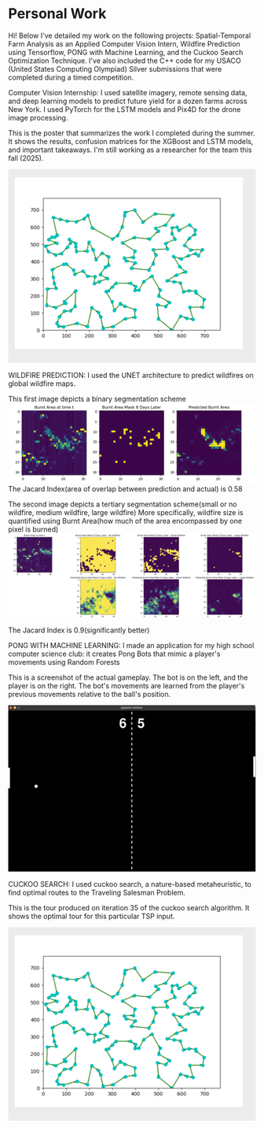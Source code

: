 # Personal Work
Hi! Below I've detailed my work on the following projects: Spatial-Temporal Farm Analysis as an Applied Computer Vision Intern, Wildfire Prediction using Tensorflow, PONG with Machine Learning, and the Cuckoo Search Optimization Technique. I've also included the C++ code for my USACO (United States Computing Olympiad) Silver submissions that were completed during a timed competition.

Computer Vision Internship:
I used satellite imagery, remote sensing data, and deep learning models to predict future yield for a dozen farms across New York. I used PyTorch for the LSTM models and Pix4D for the drone image processing.

<be>
This is the poster that summarizes the work I completed during the summer. It shows the results, confusion matrices for the XGBoost and LSTM models, and important takeaways. I'm still working as a researcher for the team this fall (2025). 
  
![Alt text](https://github.com/kevhainfo/PersonalWork/blob/bc6c749ca5a84458d2faa1d4cbbee0eeed18d7c5/cuckooSearch/cuckooSearch.png)


WILDFIRE PREDICTION:
I used the UNET architecture to predict wildfires on global wildfire maps.

This first image depicts a binary segmentation scheme
![Alt text](https://github.com/kevhainfo/PersonalWork/blob/76abd92ea668cf097ea97f50b65b146cacdf0ba4/wildfire/prediction.png)
The Jacard Index(area of overlap between prediction and actual) is 0.58

The second image depicts a tertiary segmentation scheme(small or no wildfire, medium wildfire, large wildfire)
More specifically, wildfire size is quantified using Burnt Area(how much of the area encompassed by one pixel is burned)
![Alt text](https://github.com/kevhainfo/PersonalWork/blob/8ac2ec13363c473065d1ca1fdea6e1c29415972f/wildfire/Screen%20Shot%202023-07-08%20at%208.31.06%20PM.png)

The Jacard Index is 0.9(significantly better)

<be>

  
PONG WITH MACHINE LEARNING:
I made an application for my high school computer science club: it creates Pong Bots that mimic a player's movements using Random Forests

<be>
This is a screenshot of the actual gameplay. The bot is on the left, and the player is on the right. The bot's movements are learned from the player's previous movements relative to the ball's position.

![Alt text](https://github.com/kevhainfo/PersonalWork/blob/8e0203f04c79580fcb30660c3f3aba4673db8f47/PongWithMachineLearning/pong.png)


CUCKOO SEARCH:
I used cuckoo search, a nature-based metaheuristic, to find optimal routes to the Traveling Salesman Problem.

<be>
This is the tour produced on iteration 35 of the cuckoo search algorithm. It shows the optimal tour for this particular TSP input.
  
![Alt text](https://github.com/kevhainfo/PersonalWork/blob/bc6c749ca5a84458d2faa1d4cbbee0eeed18d7c5/cuckooSearch/cuckooSearch.png)



